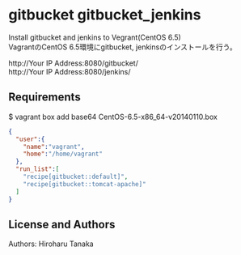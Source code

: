 gitbucket gitbucket_jenkins
==================
Install gitbucket and jenkins to Vegrant(CentOS 6.5)  
VagrantのCentOS 6.5環境にgitbucket, jenkinsのインストールを行う。  

http://Your IP Address:8080/gitbucket/  
http://Your IP Address:8080/jenkins/  

Requirements
------------
$ vagrant box add base64 CentOS-6.5-x86_64-v20140110.box

```json
{
  "user":{
    "name":"vagrant",
    "home":"/home/vagrant"
  },
  "run_list":[
    "recipe[gitbucket::default]",
    "recipe[gitbucket::tomcat-apache]"
  ]
}
```

License and Authors
-------------------
Authors: Hiroharu Tanaka
